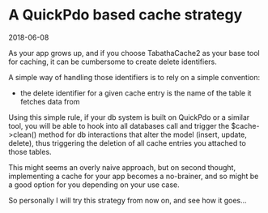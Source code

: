 A QuickPdo based cache strategy
===========================
2018-06-08




As your app grows up, and if you choose TabathaCache2 as your base tool for caching,
it can be cumbersome to create delete identifiers.


A simple way of handling those identifiers is to rely on a simple convention:

- the delete identifier for a given cache entry is the name of the table it fetches data from


Using this simple rule, if your db system is built on QuickPdo or a similar tool, you will be able to hook
into all databases call and trigger the $cache->clean() method for db interactions that alter the model (insert, update, 
delete), thus triggering the deletion of all cache entries you attached to those tables.


This might seems an overly naive approach, but on second thought, implementing a cache for your app becomes
a no-brainer, and so might be a good option for you depending on your use case.

So personally I will try this strategy from now on, and see how it goes... 